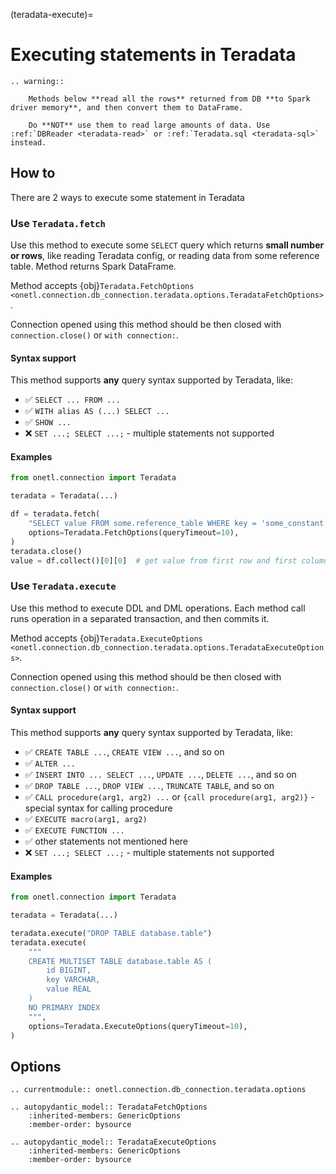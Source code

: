 (teradata-execute)=

# Executing statements in Teradata

```{eval-rst}
.. warning::

    Methods below **read all the rows** returned from DB **to Spark driver memory**, and then convert them to DataFrame.

    Do **NOT** use them to read large amounts of data. Use :ref:`DBReader <teradata-read>` or :ref:`Teradata.sql <teradata-sql>` instead.
```

## How to

There are 2 ways to execute some statement in Teradata

### Use `Teradata.fetch`

Use this method to execute some `SELECT` query which returns **small number or rows**, like reading
Teradata config, or reading data from some reference table. Method returns Spark DataFrame.

Method accepts {obj}`Teradata.FetchOptions <onetl.connection.db_connection.teradata.options.TeradataFetchOptions>`.

Connection opened using this method should be then closed with `connection.close()` or `with connection:`.

#### Syntax support

This method supports **any** query syntax supported by Teradata, like:

- ✅︎ `SELECT ... FROM ...`
- ✅︎ `WITH alias AS (...) SELECT ...`
- ✅︎ `SHOW ...`
- ❌ `SET ...; SELECT ...;` - multiple statements not supported

#### Examples

```python
from onetl.connection import Teradata

teradata = Teradata(...)

df = teradata.fetch(
    "SELECT value FROM some.reference_table WHERE key = 'some_constant'",
    options=Teradata.FetchOptions(queryTimeout=10),
)
teradata.close()
value = df.collect()[0][0]  # get value from first row and first column
```

### Use `Teradata.execute`

Use this method to execute DDL and DML operations. Each method call runs operation in a separated transaction, and then commits it.

Method accepts {obj}`Teradata.ExecuteOptions <onetl.connection.db_connection.teradata.options.TeradataExecuteOptions>`.

Connection opened using this method should be then closed with `connection.close()` or `with connection:`.

#### Syntax support

This method supports **any** query syntax supported by Teradata, like:

- ✅︎ `CREATE TABLE ...`, `CREATE VIEW ...`, and so on
- ✅︎ `ALTER ...`
- ✅︎ `INSERT INTO ... SELECT ...`, `UPDATE ...`, `DELETE ...`, and so on
- ✅︎ `DROP TABLE ...`, `DROP VIEW ...`, `TRUNCATE TABLE`, and so on
- ✅︎ `CALL procedure(arg1, arg2) ...` or `{call procedure(arg1, arg2)}` - special syntax for calling procedure
- ✅︎ `EXECUTE macro(arg1, arg2)`
- ✅︎ `EXECUTE FUNCTION ...`
- ✅︎ other statements not mentioned here
- ❌ `SET ...; SELECT ...;` - multiple statements not supported

#### Examples

```python
from onetl.connection import Teradata

teradata = Teradata(...)

teradata.execute("DROP TABLE database.table")
teradata.execute(
    """
    CREATE MULTISET TABLE database.table AS (
        id BIGINT,
        key VARCHAR,
        value REAL
    )
    NO PRIMARY INDEX
    """,
    options=Teradata.ExecuteOptions(queryTimeout=10),
)
```

## Options

```{eval-rst}
.. currentmodule:: onetl.connection.db_connection.teradata.options
```

```{eval-rst}
.. autopydantic_model:: TeradataFetchOptions
    :inherited-members: GenericOptions
    :member-order: bysource

```

```{eval-rst}
.. autopydantic_model:: TeradataExecuteOptions
    :inherited-members: GenericOptions
    :member-order: bysource
```
